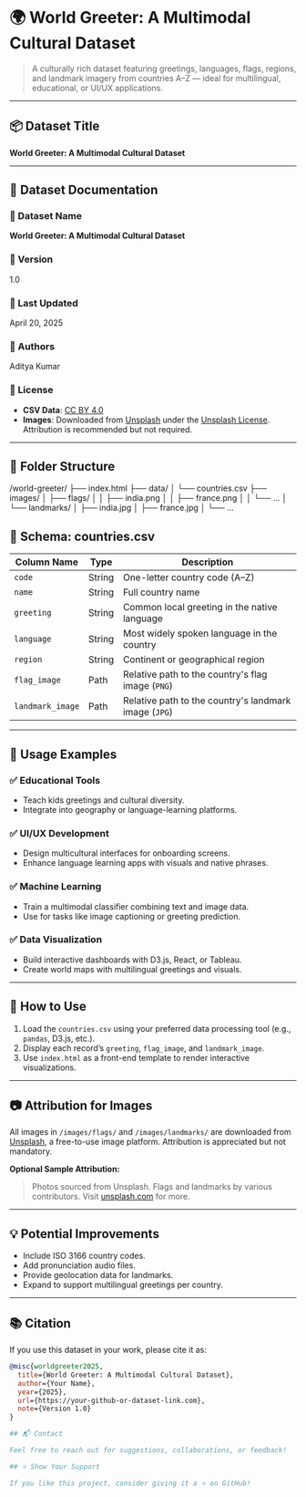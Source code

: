 # 🌍 World Greeter: A Multimodal Cultural Dataset

> A culturally rich dataset featuring greetings, languages, flags, regions, and landmark imagery from countries A–Z — ideal for multilingual, educational, or UI/UX applications.

---

## 📦 Dataset Title  
**World Greeter: A Multimodal Cultural Dataset**

---

## 📝 Dataset Documentation

### 📌 Dataset Name
**World Greeter: A Multimodal Cultural Dataset**

### 📄 Version
1.0

### 📅 Last Updated
April 20, 2025

### 👤 Authors
Aditya Kumar

### 📜 License
- **CSV Data**: [CC BY 4.0](https://creativecommons.org/licenses/by/4.0/)
- **Images**: Downloaded from [Unsplash](https://unsplash.com) under the [Unsplash License](https://unsplash.com/license). Attribution is recommended but not required.

---

## 📁 Folder Structure
/world-greeter/
  ├── index.html
  ├── data/
  │    └── countries.csv
  ├── images/
  │    ├── flags/
  │    │    ├── india.png
  │    │    ├── france.png
  │    │    └── ...
  │    └── landmarks/
  │         ├── india.jpg
  │         ├── france.jpg
  │         └── ...


## 🧾 Schema: countries.csv

| Column Name      | Type   | Description                                                  |
|------------------|--------|--------------------------------------------------------------|
| `code`           | String | One-letter country code (A–Z)                                |
| `name`           | String | Full country name                                            |
| `greeting`       | String | Common local greeting in the native language                |
| `language`       | String | Most widely spoken language in the country                  |
| `region`         | String | Continent or geographical region                            |
| `flag_image`     | Path   | Relative path to the country's flag image (`PNG`)           |
| `landmark_image` | Path   | Relative path to the country's landmark image (`JPG`)       |

---

## 🚀 Usage Examples

### ✅ Educational Tools
- Teach kids greetings and cultural diversity.
- Integrate into geography or language-learning platforms.

### ✅ UI/UX Development
- Design multicultural interfaces for onboarding screens.
- Enhance language learning apps with visuals and native phrases.

### ✅ Machine Learning
- Train a multimodal classifier combining text and image data.
- Use for tasks like image captioning or greeting prediction.

### ✅ Data Visualization
- Build interactive dashboards with D3.js, React, or Tableau.
- Create world maps with multilingual greetings and visuals.

---

## 🔧 How to Use

1. Load the `countries.csv` using your preferred data processing tool (e.g., `pandas`, D3.js, etc.).
2. Display each record’s `greeting`, `flag_image`, and `landmark_image`.
3. Use `index.html` as a front-end template to render interactive visualizations.

---

## 📷 Attribution for Images

All images in `/images/flags/` and `/images/landmarks/` are downloaded from [Unsplash](https://unsplash.com), a free-to-use image platform. Attribution is appreciated but not mandatory.

**Optional Sample Attribution:**

> Photos sourced from Unsplash. Flags and landmarks by various contributors. Visit [unsplash.com](https://unsplash.com) for more.

---

## 💡 Potential Improvements

- Include ISO 3166 country codes.
- Add pronunciation audio files.
- Provide geolocation data for landmarks.
- Expand to support multilingual greetings per country.

---

## 📚 Citation

If you use this dataset in your work, please cite it as:

```bibtex
@misc{worldgreeter2025,
  title={World Greeter: A Multimodal Cultural Dataset},
  author={Your Name},
  year={2025},
  url={https://your-github-or-dataset-link.com},
  note={Version 1.0}
}

## 📬 Contact

Feel free to reach out for suggestions, collaborations, or feedback!

## ⭐️ Show Your Support

If you like this project, consider giving it a ⭐ on GitHub!
